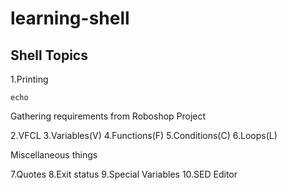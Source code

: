 # learning-shell

Shell Topics
-------------
1.Printing

    echo

Gathering requirements from Roboshop Project

2.VFCL
3.Variables(V)
4.Functions(F)
5.Conditions(C)
6.Loops(L)

Miscellaneous things

7.Quotes
8.Exit status
9.Special Variables
10.SED Editor
